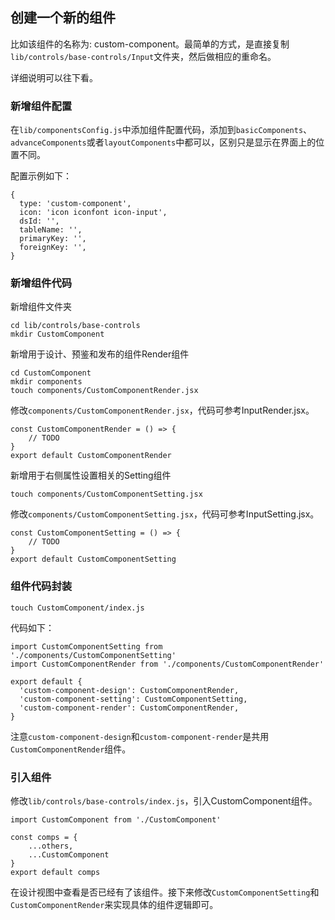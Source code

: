 ## 创建一个新的组件

比如该组件的名称为: custom-component。最简单的方式，是直接复制`lib/controls/base-controls/Input`文件夹，然后做相应的重命名。

详细说明可以往下看。

### 新增组件配置

在`lib/componentsConfig.js`中添加组件配置代码，添加到`basicComponents`、`advanceComponents`或者`layoutComponents`中都可以，区别只是显示在界面上的位置不同。

配置示例如下：
```text
{
  type: 'custom-component',
  icon: 'icon iconfont icon-input',
  dsId: '',
  tableName: '',
  primaryKey: '',
  foreignKey: '',
}
```

### 新增组件代码

新增组件文件夹
```
cd lib/controls/base-controls
mkdir CustomComponent
```

新增用于设计、预鉴和发布的组件Render组件
```
cd CustomComponent
mkdir components
touch components/CustomComponentRender.jsx
```

修改`components/CustomComponentRender.jsx`，代码可参考InputRender.jsx。
```
const CustomComponentRender = () => {
    // TODO
}
export default CustomComponentRender
```

新增用于右侧属性设置相关的Setting组件
```
touch components/CustomComponentSetting.jsx
```

修改`components/CustomComponentSetting.jsx`，代码可参考InputSetting.jsx。
```
const CustomComponentSetting = () => {
    // TODO
}
export default CustomComponentSetting
```

### 组件代码封装

```
touch CustomComponent/index.js
```

代码如下：
```
import CustomComponentSetting from './components/CustomComponentSetting'
import CustomComponentRender from './components/CustomComponentRender'

export default {
  'custom-component-design': CustomComponentRender,
  'custom-component-setting': CustomComponentSetting,
  'custom-component-render': CustomComponentRender,
}
```
注意`custom-component-design`和`custom-component-render`是共用`CustomComponentRender`组件。

### 引入组件

修改`lib/controls/base-controls/index.js`，引入CustomComponent组件。
```
import CustomComponent from './CustomComponent'

const comps = {
    ...others,
    ...CustomComponent
}
export default comps
```

在设计视图中查看是否已经有了该组件。接下来修改`CustomComponentSetting`和`CustomComponentRender`来实现具体的组件逻辑即可。
